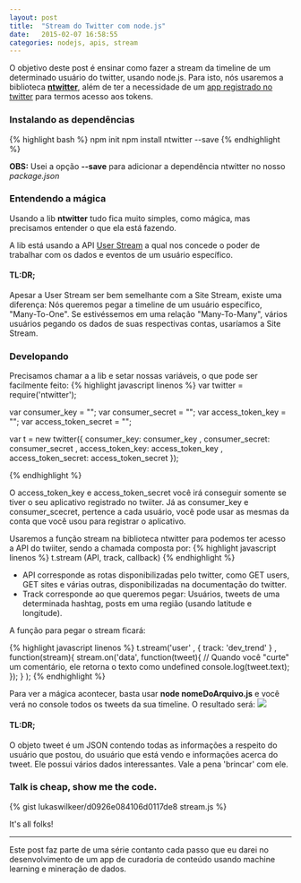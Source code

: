 ```yaml
---
layout: post
title:  "Stream do Twitter com node.js"
date:   2015-02-07 16:58:55
categories: nodejs, apis, stream
---
```

O objetivo deste post é ensinar como fazer a stream da timeline de um determinado usuário do twitter, usando node.js. Para isto, nós usaremos a biblioteca **[ntwitter](https://www.npmjs.com/package/ntwitter)**, além de ter a necessidade de um [app registrado no twitter](http://apps.twitter.com) para termos acesso aos tokens.

### Instalando as dependências
{% highlight bash %}
npm init
npm install ntwitter --save
{% endhighlight %}

**OBS:** Usei a opção **--save** para adicionar a dependência ntwitter no nosso *package.json*

### Entendendo a mágica
Usando a lib **ntwitter** tudo fica muito simples, como mágica, mas precisamos entender o que ela está fazendo.

A lib está usando a API [User Stream](https://dev.twitter.com/streaming/userstreams) a qual nos concede o poder de trabalhar com os dados e eventos de um usuário específico.

#### TL:DR;

Apesar a User Stream ser bem semelhante com a Site Stream, existe uma diferença: Nós queremos pegar a timeline de um usuário específico, "Many-To-One". Se estivéssemos em uma relação "Many-To-Many", vários usuários pegando os dados de suas respectivas contas, usaríamos a Site Stream.

### Developando

Precisamos chamar a a lib e setar nossas variáveis, o que pode ser facilmente feito:
{% highlight javascript linenos %}
var twitter = require('ntwitter');

var consumer_key = "";
var consumer_secret = "";
var access_token_key = "";
var access_token_secret = "";

var t = new twitter({
  consumer_key: consumer_key
  , consumer_secret: consumer_secret
  , access_token_key: access_token_key
  , access_token_secret: access_token_secret
});

{% endhighlight %}

O access_token_key e access_token_secret você irá conseguir somente se tiver o seu aplicativo registrado no twiiter. Já as consumer_key e consumer_scecret, pertence a cada usuário, você pode usar as mesmas da conta que você usou para registrar o aplicativo.

Usaremos a função stream na biblioteca ntwitter para podemos ter acesso a API do twiiter, sendo a chamada composta por:
{% highlight javascript linenos %}
t.stream (API, track, callback)
{% endhighlight %}

* API corresponde as rotas disponibilizadas pelo twitter, como GET users, GET sites e várias outras, disponibilizadas na documentação do twitter.
* Track corresponde ao que queremos pegar: Usuários, tweets de uma determinada hashtag, posts em uma região (usando latitude e longitude).

A função para pegar o stream ficará:

{% highlight javascript linenos %}
t.stream('user'
  , { track: 'dev_trend' }
  , function(stream){
    stream.on('data', function(tweet){
      // Quando você "curte" um comentário, ele retorna o texto como undefined
      console.log(tweet.text);
    });
  }
);
{% endhighlight %}

Para ver a mágica acontecer, basta usar **node nomeDoArquivo.js** e você verá no console todos os tweets da sua timeline. 
O resultado será:
![](https://dl-web.dropbox.com/get/Public/teste%20stream%20nodejs.png?_subject_uid=96668646&w=AABjdrU-feeZeFfLN4l5A738ocvFj1o3m7jqJusCpUOnHg)

#### TL:DR;
O objeto tweet é um JSON contendo todas as informações a respeito do usuário que postou, do usuário que está vendo e informações acerca do tweet. Ele possui vários dados interessantes. Vale a pena 'brincar' com ele.

### Talk is cheap, show me the code.

{% gist lukaswilkeer/d0926e084106d0117de8 stream.js %}

It's all folks!

---------------------------------

Este post faz parte de uma série contanto cada passo que eu darei no desenvolvimento de um app de curadoria de conteúdo usando machine learning e mineração de dados.